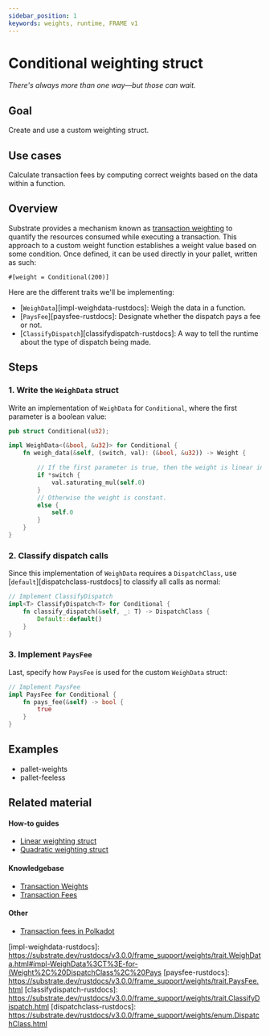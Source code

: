 ```yaml
---
sidebar_position: 1
keywords: weights, runtime, FRAME v1
---
```


# Conditional weighting struct

_There's always more than one way&mdash;but those can wait._

## Goal

Create and use a custom weighting struct.

## Use cases

Calculate transaction fees by computing correct weights based on the data within a function.

## Overview
Substrate provides a mechanism known as [transaction weighting][weights-kb] to quantify the 
resources consumed while executing a transaction. This approach to a custom weight function
establishes a weight value based on some condition. Once defined, it can be used directly 
in your pallet, written as such:

 `#[weight = Conditional(200)]`

Here are the different traits we'll be implementing:

- [`WeighData`][impl-weighdata-rustdocs]: Weigh the data in a function.
- [`PaysFee`][paysfee-rustdocs]: Designate whether the dispatch pays a fee or not.
- [`ClassifyDispatch`][classifydispatch-rustdocs]: A way to tell the runtime about the type of dispatch being made.

## Steps

### 1. Write the `WeighData` struct

Write an implementation of `WeighData` for `Conditional`, where the first parameter is a boolean value:

```rust
pub struct Conditional(u32);

impl WeighData<(&bool, &u32)> for Conditional {
    fn weigh_data(&self, (switch, val): (&bool, &u32)) -> Weight {

        // If the first parameter is true, then the weight is linear in the second parameter.
        if *switch {
            val.saturating_mul(self.0)
        }
        // Otherwise the weight is constant.
        else {
            self.0
        }
    }
}
```

### 2. Classify dispatch calls

Since this implementation of `WeighData` requires a `DispatchClass`, use [`default`][dispatchclass-rustdocs] to classify all calls as normal:

```rust
// Implement ClassifyDispatch
impl<T> ClassifyDispatch<T> for Conditional {
    fn classify_dispatch(&self, _: T) -> DispatchClass {
        Default::default()
    }
}
```

### 3. Implement `PaysFee`

Last, specify how `PaysFee` is used for the custom `WeighData` struct:

```rust
// Implement PaysFee
impl PaysFee for Conditional {
    fn pays_fee(&self) -> bool {
        true
    }
}
```
## Examples

- pallet-weights 
- pallet-feeless 

## Related material
#### How-to guides
- [Linear weighting struct](./linear-weight-struct)
- [Quadratic weighting struct](../300/quadratic-weight-struct)
#### Knowledgebase
- [Transaction Weights](https://substrate.dev/docs/en/knowledgebase/learn-substrate/weight)
- [Transaction Fees](https://substrate.dev/docs/en/knowledgebase/runtime/fees)
#### Other
- [Transaction fees in Polkadot](https://wiki.polkadot.network/docs/en/learn-transaction-fees)

[weights-kb]: https://substrate.dev/docs/en/knowledgebase/learn-substrate/weight
[impl-weighdata-rustdocs]: https://substrate.dev/rustdocs/v3.0.0/frame_support/weights/trait.WeighData.html#impl-WeighData%3CT%3E-for-(Weight%2C%20DispatchClass%2C%20Pays
[paysfee-rustdocs]: https://substrate.dev/rustdocs/v3.0.0/frame_support/weights/trait.PaysFee.html 
[classifydispatch-rustdocs]: https://substrate.dev/rustdocs/v3.0.0/frame_support/weights/trait.ClassifyDispatch.html 
[dispatchclass-rustdocs]: https://substrate.dev/rustdocs/v3.0.0/frame_support/weights/enum.DispatchClass.html